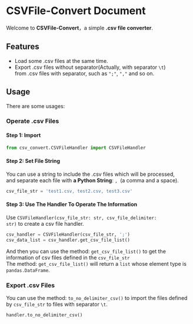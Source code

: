 # CSVFile-Convert Document

Welcome to **CSVFile-Convert**，a simple **.csv file converter**.

## Features
- Load some .csv files at the same time.
- Export .csv files without separator(Actually, with separator <code>\t</code>) </br>
  from .csv files with separator, such as <code>";"</code>, <code>","</code> and so on.

## Usage

There are some usages:

### Operate .csv Files
#### Step 1: Import

```python
from csv_convert.CSVFileHandler import CSVFileHandler
```
#### Step 2: Set File String
You can use a string to include the .csv files which will be processed, </br>
and separate each file with **a Python String**: <code>, </code>(a comma and a space).
```python
csv_file_str = 'test1.csv, test2.csv, test3.csv'
```
#### Step 3: Use The Handler To Operate The Information
Use <code>CSVFileHandler(csv_file_str: str, csv_file_delimiter: str)</code> 
to create a csv file handler.</br>

```python
csv_handler = CSVFileHandler(csv_file_str, ';')
csv_data_list = csv_handler.get_csv_file_list()
```
And then you can use the method: <code>get_csv_file_list()</code> 
to get the information of csv files defined in the 
<code>csv_file_str</code></br>
The method: <code>get_csv_file_list()</code> will return a <code>list</code>
whose element type is <code>pandas.DataFrame</code>.</br>

### Export .csv Files
You can use the method: <code>to_no_delimiter_csv()</code> to 
import the files defined by <code>csv_file_str</code>
to files with separator <code>\t</code>.
```python
handler.to_no_delimiter_csv()
```
